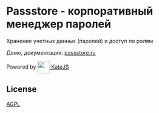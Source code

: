 # Passstore - корпоративный менеджер паролей
Хранение учетных данных (паролей) и доступ по ролям

Демо, документация: [passstore.ru](https://passstore.ru)

Powered by [<img width="32" height="32" style="vertical-align: middle;" src="https://github.com/romannep/katejs-docs/raw/master/docs/assets/img/logo_kate_200.jpg"> KateJS](https://github.com/romannep/katejs)

## License
[AGPL](LICENSE)
